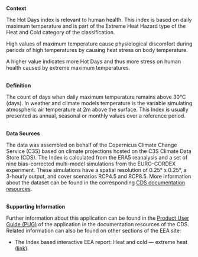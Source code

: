 <br />**Context**

The Hot Days index is relevant to human health. This index is based on daily maximum temperature and is part of the Extreme Heat Hazard type of the Heat and Cold category of the classification.

High values of maximum temperature cause physiological discomfort during periods of high temperatures by causing heat stress on body temperature.

A higher value indicates more Hot Days and thus more stress on human health caused by extreme maximum temperatures.

<br />**Definition**

The count of days when daily maximum temperature remains above 30°C (days).
In weather and climate models temperature is the variable simulating atmospheric air temperature at 2m above the surface. This Index is usually presented as annual, seasonal or monthly values over a reference period.

<br />**Data Sources**

The data was assembled on behalf of the Copernicus Climate Change Service (C3S) based on climate projections hosted on the C3S Climate Data Store (CDS). The Index is calculated from the ERA5 reanalysis and a set of nine bias-corrected multi-model simulations from the EURO-CORDEX experiment. These simulations have a spatial resolution of 0.25° x 0.25°, a 3-hourly output, and cover scenarios RCP4.5 and RCP8.5. More information about the dataset can be found in the corresponding [CDS documentation resources](https://cds.climate.copernicus.eu/cdsapp#!/dataset/sis-energy-derived-projections).

<br />**Supporting Information**

Further information about this application can be found in the [Product User Guide (PUG)](https://datastore.copernicus-climate.eu/documents/ecde/6-ecde-app-hot-days-v1.0.pdf) of the application in the documentation resources of the CDS.
Related information can also be found on other sections of the EEA site:

- The Index based interactive EEA report: Heat and cold — extreme heat ([link](https://www.eea.europa.eu/publications/europes-changing-climate-hazards-1/heat-and-cold/heat-and-cold-extreme-heat)).
